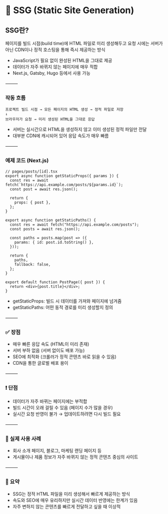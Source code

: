# 🧱 SSG (Static Site Generation)

## SSG란?
페이지를 빌드 시점(build time)에 HTML 파일로 미리 생성해두고 요청 시에는 서버가 아닌 CDN이나 정적 호스팅을 통해 즉시 제공하는 방식
- JavaScript가 필요 없이 완성된 HTML을 그대로 제공
- 데이터가 자주 바뀌지 않는 페이지에 매우 적합
- Next.js, Gatsby, Hugo 등에서 사용 가능

⸻

### 작동 흐름
```
프로젝트 빌드 시점 → 모든 페이지의 HTML 생성 → 정적 파일로 저장
↓
브라우저가 요청 → 미리 생성된 HTML을 그대로 응답
```
- 서버는 실시간으로 HTML을 생성하지 않고 이미 생성된 정적 파일만 전달
- 대부분 CDN에 캐시되어 있어 응답 속도가 매우 빠름

⸻

### 예제 코드 (Next.js)
```
// pages/posts/[id].tsx
export async function getStaticProps({ params }) {
  const res = await fetch(`https://api.example.com/posts/${params.id}`);
  const post = await res.json();

  return {
    props: { post },
  };
}

export async function getStaticPaths() {
  const res = await fetch("https://api.example.com/posts");
  const posts = await res.json();

  const paths = posts.map(post => ({
    params: { id: post.id.toString() },
  }));

  return {
    paths,
    fallback: false,
  };
}

export default function PostPage({ post }) {
  return <div>{post.title}</div>;
}
```
- getStaticProps: 빌드 시 데이터를 가져와 페이지에 넘겨줌
- getStaticPaths: 어떤 동적 경로를 미리 생성할지 정의

⸻

### ✅ 장점
- 매우 빠른 응답 속도 (HTML이 미리 존재)
- 서버 부하 없음 (서버 없이도 배포 가능)
- SEO에 최적화 (크롤러가 정적 콘텐츠 바로 읽을 수 있음)
- CDN을 통한 글로벌 배포 용이

⸻

### ❗ 단점
- 데이터가 자주 바뀌는 페이지에는 부적합
- 빌드 시간이 오래 걸릴 수 있음 (페이지 수가 많을 경우)
- 실시간 요청 반영이 불가 → 업데이트하려면 다시 빌드 필요

⸻

### 🧠 실제 사용 사례
- 회사 소개 페이지, 블로그, 마케팅 랜딩 페이지 등
- 게시물이나 제품 정보가 자주 바뀌지 않는 정적 콘텐츠 중심의 사이트

⸻

### 📝 요약
- SSG는 정적 HTML 파일을 미리 생성해서 빠르게 제공하는 방식
- 속도와 SEO에 매우 유리하지만 실시간 데이터 반영에는 한계가 있음
- 자주 변하지 않는 콘텐츠를 빠르게 전달하고 싶을 때 이상적
